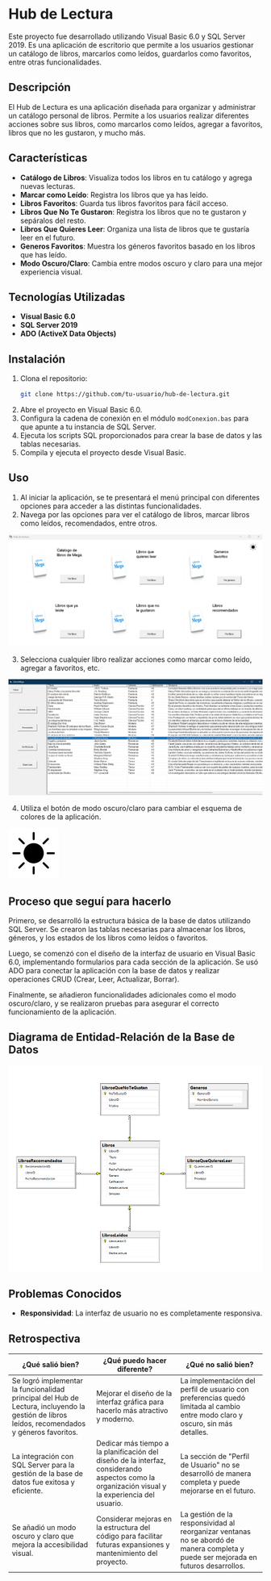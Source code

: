 # Hub de Lectura

Este proyecto fue desarrollado utilizando Visual Basic 6.0 y SQL Server 2019. Es una aplicación de escritorio que permite a los usuarios gestionar un catálogo de libros, marcarlos como leídos, guardarlos como favoritos, entre otras funcionalidades.

## Descripción

El Hub de Lectura es una aplicación diseñada para organizar y administrar un catálogo personal de libros. Permite a los usuarios realizar diferentes acciones sobre sus libros, como marcarlos como leídos, agregar a favoritos, libros que no les gustaron, y mucho más.

## Características

- **Catálogo de Libros**: Visualiza todos los libros en tu catálogo y agrega nuevas lecturas.
- **Marcar como Leído**: Registra los libros que ya has leído.
- **Libros Favoritos**: Guarda tus libros favoritos para fácil acceso.
- **Libros Que No Te Gustaron**: Registra los libros que no te gustaron y sepáralos del resto.
- **Libros Que Quieres Leer**: Organiza una lista de libros que te gustaría leer en el futuro.
- **Generos Favoritos**: Muestra los géneros favoritos basado en los libros que has leído.
- **Modo Oscuro/Claro**: Cambia entre modos oscuro y claro para una mejor experiencia visual.

## Tecnologías Utilizadas

- **Visual Basic 6.0**
- **SQL Server 2019**
- **ADO (ActiveX Data Objects)**

## Instalación

1. Clona el repositorio:
    ```sh
    git clone https://github.com/tu-usuario/hub-de-lectura.git
    ```
2. Abre el proyecto en Visual Basic 6.0.
3. Configura la cadena de conexión en el módulo `modConexion.bas` para que apunte a tu instancia de SQL Server.
4. Ejecuta los scripts SQL proporcionados para crear la base de datos y las tablas necesarias.
5. Compila y ejecuta el proyecto desde Visual Basic.

## Uso

1. Al iniciar la aplicación, se te presentará el menú principal con diferentes opciones para acceder a las distintas funcionalidades.
2. Navega por las opciones para ver el catálogo de libros, marcar libros como leídos, recomendados, entre otros.

![Pantalla Principal](./Imagenes/PantallaPrincipal.png)

3. Selecciona cualquier libro realizar acciones como marcar como leído, agregar a favoritos, etc.

![Detalles del Libro](./Imagenes/detalles.png)

4. Utiliza el botón de modo oscuro/claro para cambiar el esquema de colores de la aplicación.

![Modo Oscuro](./Imagenes/sol.jpg)

## Proceso que seguí para hacerlo

Primero, se desarrolló la estructura básica de la base de datos utilizando SQL Server. Se crearon las tablas necesarias para almacenar los libros, géneros, y los estados de los libros como leídos o favoritos.

Luego, se comenzó con el diseño de la interfaz de usuario en Visual Basic 6.0, implementando formularios para cada sección de la aplicación. Se usó ADO para conectar la aplicación con la base de datos y realizar operaciones CRUD (Crear, Leer, Actualizar, Borrar).

Finalmente, se añadieron funcionalidades adicionales como el modo oscuro/claro, y se realizaron pruebas para asegurar el correcto funcionamiento de la aplicación.

## Diagrama de Entidad-Relación de la Base de Datos
![Diagrama de ER](./Imagenes/diagrama.png)

## Problemas Conocidos

- **Responsividad**: La interfaz de usuario no es completamente responsiva.

## Retrospectiva

| ¿Qué salió bien? | ¿Qué puedo hacer diferente? | ¿Qué no salió bien? |
|------------------|-----------------------------|---------------------|
| Se logró implementar la funcionalidad principal del Hub de Lectura, incluyendo la gestión de libros leídos, recomendados y géneros favoritos. | Mejorar el diseño de la interfaz gráfica para hacerlo más atractivo y moderno. | La implementación del perfil de usuario con preferencias quedó limitada al cambio entre modo claro y oscuro, sin más detalles. |
| La integración con SQL Server para la gestión de la base de datos fue exitosa y eficiente. | Dedicar más tiempo a la planificación del diseño de la interfaz, considerando aspectos como la organización visual y la experiencia del usuario. | La sección de "Perfil de Usuario" no se desarrolló de manera completa y puede mejorarse en el futuro. |
| Se añadió un modo oscuro y claro que mejora la accesibilidad visual. | Considerar mejoras en la estructura del código para facilitar futuras expansiones y mantenimiento del proyecto. | La gestión de la responsividad al reorganizar ventanas no se abordó de manera completa y puede ser mejorada en futuros desarrollos. |